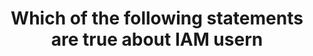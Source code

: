---
layout: all-exams
title: "Which of the following statements are true about IAM usern"
blurb: "According to the Amazon docs, IAM usernames must be unique within the account and can only be valid ASCII characters. The @ symbol is indeed an ASCII"
quid: 82
---